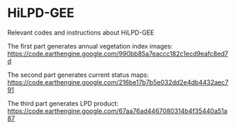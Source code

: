 # HiLPD-GEE
Relevant codes and instructions about HiLPD-GEE

The first part generates annual vegetation index images: https://code.earthengine.google.com/990bb85a7eaccc182c1ecd9eafc8ed7d

The second part generates current status maps: https://code.earthengine.google.com/216be17b7b5e032dd2e4db4432aec791

The third part generates LPD product: https://code.earthengine.google.com/67aa76ad4467080314b4f35440a51a87
